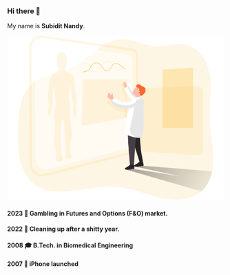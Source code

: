 ### Hi there 👋
My name is **Subidit Nandy**.

![image](Human.svg)

#### 2023 🎲 Gambling in Futures and Options (F&O) market.
#### 2022 🧻️ Cleaning up after a shitty year.
#### 2008 🎓 B.Tech. in Biomedical Engineering
#### 2007 📱 iPhone launched
<!--
### 2021 🍼 Dad of Inika.
### 2020 🛐 Vipassana retreat. 
### 2008 🎓 B.Tech. in Biomedical Engineering.
### 2004 🎊 Graduated High School.

![image](https://user-images.githubusercontent.com/6633808/160689302-3fe5e5d4-ba24-4525-8ed1-a8351ccbc0ef.png)
-->
